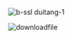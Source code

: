 ![b-ssl duitang-1](https://user-images.githubusercontent.com/82256583/125253180-b84bb400-e32b-11eb-84ce-2d33ef6fe7a7.jpeg)

![downloadfile](https://user-images.githubusercontent.com/82256583/125253215-c39edf80-e32b-11eb-895b-5344f7552759.png)
